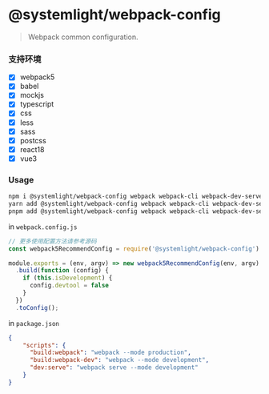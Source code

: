 # @systemlight/webpack-config

> Webpack common configuration.

### 支持环境

- [x] webpack5
- [x] babel
- [x] mockjs
- [x] typescript
- [x] css
- [x] less
- [x] sass
- [x] postcss
- [x] react18
- [x] vue3 

### Usage

```bash
npm i @systemlight/webpack-config webpack webpack-cli webpack-dev-server webpackbar html-webpack-plugin -D
yarn add @systemlight/webpack-config webpack webpack-cli webpack-dev-server webpackbar html-webpack-plugin -D
pnpm add @systemlight/webpack-config webpack webpack-cli webpack-dev-server webpackbar html-webpack-plugin -D
```

in `webpack.config.js`

```js
// 更多使用配置方法请参考源码
const webpack5RecommendConfig = require('@systemlight/webpack-config')

module.exports = (env, argv) => new webpack5RecommendConfig(env, argv)
  .build(function (config) {
    if (this.isDevelopment) {
      config.devtool = false
    }
  })
  .toConfig();
```

in `package.json`

```json
{
    "scripts": {
      "build:webpack": "webpack --mode production",
      "build:webpack-dev": "webpack --mode development",
      "dev:serve": "webpack serve --mode development"
    }
}
```
